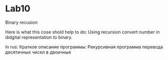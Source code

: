 # Lab10
Binary recusion


Here is what this cose shold help to do:
Using recursion convert number in didgital representation to binary.





In rus:
Краткое описание программы:
Рекурсивная программа перевода десятичных чисел в двоичные
